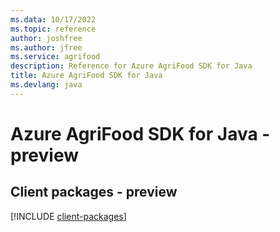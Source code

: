 ```yaml
---
ms.data: 10/17/2022
ms.topic: reference
author: joshfree
ms.author: jfree
ms.service: agrifood
description: Reference for Azure AgriFood SDK for Java
title: Azure AgriFood SDK for Java
ms.devlang: java
---
```

# Azure AgriFood SDK for Java - preview

## Client packages - preview
[!INCLUDE [client-packages](agrifood-client-index.md)]
